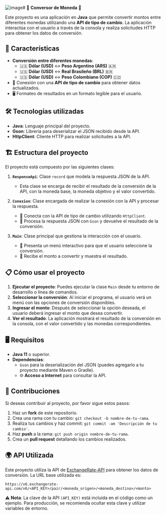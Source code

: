 ![image](https://github.com/user-attachments/assets/eb9d3931-ac46-421e-8329-68635812b56b)# 💸 **Conversor de Moneda** 💸

Este proyecto es una aplicación en **Java** que permite convertir montos entre diferentes monedas utilizando una **API de tipo de cambio**. La aplicación interactúa con el usuario a través de la consola y realiza solicitudes HTTP para obtener los datos de conversión.

## 🚀 Características

- **Conversión entre diferentes monedas**:
  - :us: **Dólar (USD)** ↔ **Peso Argentino (ARS)** :argentina:
  - :us: **Dólar (USD)** ↔ **Real Brasileño (BRL)** :brazil:
  - :us: **Dólar (USD)** ↔ **Peso Colombiano (COP)** :colombia:
- 🔄 Conexión con una **API de tipo de cambio** para obtener datos actualizados.
- 🖥️ Formateo de resultados en un formato legible para el usuario.

## 🛠️ Tecnologías utilizadas

- **Java**: Lenguaje principal del proyecto.
- **Gson**: Librería para deserializar el JSON recibido desde la API.
- **HttpClient**: Cliente HTTP para realizar solicitudes a la API.

## 🏗️ Estructura del proyecto

El proyecto está compuesto por las siguientes clases:

1. **`ResponseApi`**: Clase `record` que modela la respuesta JSON de la API.
   - Esta clase se encarga de recibir el resultado de la conversión de la API, con la moneda base, la moneda objetivo y el valor convertido.

2. **`Conexion`**: Clase encargada de realizar la conexión con la API y procesar la respuesta.
   - 🔌 Conecta con la API de tipo de cambio utilizando `HttpClient`.
   - 📡 Procesa la respuesta JSON con `Gson` y devuelve el resultado de la conversión.

3. **`Main`**: Clase principal que gestiona la interacción con el usuario.
   - 💬 Presenta un menú interactivo para que el usuario seleccione la conversión.
   - 🧮 Recibe el monto a convertir y muestra el resultado.

## 📋 Cómo usar el proyecto

1. **Ejecutar el proyecto**: Puedes ejecutar la clase `Main` desde tu entorno de desarrollo o línea de comandos.
2. **Seleccionar la conversión**: Al iniciar el programa, el usuario verá un menú con las opciones de conversión disponibles.
3. **Ingresar el monto**: Después de seleccionar la opción deseada, el usuario deberá ingresar el monto que desea convertir.
4. **Ver el resultado**: La aplicación mostrará el resultado de la conversión en la consola, con el valor convertido y las monedas correspondientes.

## 🖥️ Requisitos

- **Java 11** o superior.
- **Dependencias**: 
  - `Gson` para la deserialización del JSON (puedes agregarlo a tu proyecto mediante Maven o Gradle).
  - 🌐 **Acceso a Internet** para consultar la API.

## 🤝 Contribuciones

Si deseas contribuir al proyecto, por favor sigue estos pasos:
1. Haz un **fork** de este repositorio.
2. Crea una rama con tu cambio: `git checkout -b nombre-de-tu-rama`.
3. Realiza tus cambios y haz commit: `git commit -am 'Descripción de tu cambio'`.
4. Haz **push** a la rama: `git push origin nombre-de-tu-rama`.
5. Crea un **pull request** detallando los cambios realizados.

## 🌍 API Utilizada

Este proyecto utiliza la API de [ExchangeRate-API](https://www.exchangerate-api.com/) para obtener los datos de conversión. La URL base utilizada es:

  ```https://v6.exchangerate-api.com/v6/<API_KEY>/pair/<moneda_origen>/<moneda_destino>/<monto>```

⚠️ **Nota**: La clave de la API `(API_KEY)` está incluida en el código como un ejemplo. Para producción, se recomienda ocultar esta clave y utilizar variables de entorno.

